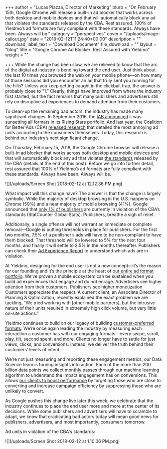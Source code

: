 +++
author = "Lucas Piazza, Director of Marketing"
blurb = "On February 15th, Google Chrome will release a built-in ad blocker that works across both desktop and mobile devices and that will automatically block any ad that violates the standards released by the CBA. Rest assured. 100% of Yieldmo’s ad formats are fully compliant with these standards. Always have been. Always will be."
category = "perspectives"
cover = "/uploads/image-callout.jpg"
date = "2018-02-12T11:24:40+00:00"
description = ""
download_label_text = "Download Document"
file_download = ""
layout = "blog"
title = "Google Chrome Ad Blocker: Rest Assured with Yieldmo"
weight = ""

+++
While the change has been slow, we are relieved to know that the arc of the digital ad industry is bending toward the end user. Just think about the last 10 times you browsed the web on your mobile phone—on how many of those sessions did you encounter an ad that truly sent you running for the hills? Unless you keep getting caught in the clickbait trap, the answer is probably close to “1.” Clearly, things have improved from where the industry first started, but the fact remains that many publishers and advertisers still rely on disruptive ad experiences to demand attention from their customers.

To clean-up the remaining bad actors, the industry has made many significant changes. In September 2016, the [IAB announced](https://adexchanger.com/online-advertising/rising-star-no-iab-sunset-intrusive-ads/) it was sunsetting all formats in its Rising Stars portfolio. And last year, the Coalition for Better Ads (CBA) [released research](https://www.betterads.org/research/) that detailed the most annoying ad units according to the consumers themselves. Today, this research is behind our industry’s next significant change.

On Thursday, February 15, 2018, the Google Chrome browser will release a built-in ad blocker that works across both desktop and mobile devices and that will automatically block any ad that violates [the standards](https://www.betterads.org/standards/) released by the CBA (details at the end of this post). Before we go into further detail, rest assured that 100% of Yieldmo’s ad formats are fully compliant with these standards. Always have been. Always will be.

![](/uploads/Screen Shot 2018-02-12 at 12.12.36 PM.png)

What impact will this change have? The answer is that the change is largely symbolic. While the majority of desktop browsing in the U.S. happens on Chrome (59%) and a near majority of mobile browsing (41%), Google announced that [only 1% of publishers](https://www.axios.com/exclusive-2-publishers-initially-affected-by-chrome-ad-blocker-1517872626-ee000779-1b6e-4d39-ab07-a845545d71c7.html?mod=djemCMOToday) are currently in violation of the CBA’s standards (StatCounter Global Stats). Publishers, breathe a sigh of relief.

Additionally, a single offense will not warrant an immediate or complete removal—Google is putting thresholds in place for publishers. For the first two months, 7.5% of a publisher’s ads will have to be non-compliant to have them blocked. That threshold will be lowered to 5% for the next four months, and finally it will settle to 2.5% in the months thereafter. Publishers can check their [Ad Experience Report](https://support.google.com/webtools/answer/7159932?hl=en&ref_topic=7073612) to understand which ads are in violation.

At Yieldmo, designing for the end user is not a new concept—it’s the reason for our founding and it’s the principle at the heart of [our entire ad format portfolio](http://www.yieldmo.com/products/formats/). We’ve proven a mobile ecosystem can be sustained when you build ad experiences that engage and do not enrage. Advertisers see higher attention from their customers. Publishers see higher monetization. Customers appreciate the respect. A current client, an Associate Director of Planning & Optimization, recently explained the exact problem we are tackling, “We tried working with \[other mobile partners\], but the intrusive nature of their units resulted in extremely high click volume, but very little on-site actions.”

Yieldmo continues to build on our legacy of building [customer-preferred formats](http://www.yieldmo.com/resources/blog/study--66--of-consumers-want-better-designed-mobile-ad-formats--and-your-brand-should-too-/). We’re once again leading the industry by measuring each interaction a customer has with our engaging formats—every swipe, scroll, play, tilt, second spent, and more. Clients no longer have to settle for just views, clicks, and conversions. Instead, we deliver the truth behind their customers’ levels of intent.

We’re not just measuring and reporting these engagement metrics, our Data Science team is turning insights into action. Each of the more than 200 billion data points we collect monthly passes through our machine learning algorithm to understand the impact engagement has on conversions. This allows [our clients to boost performance](http://www.yieldmo.com/resources/blog/evidence-that-engagement-drives-performance-and-efficiency/) by targeting those who are close to converting and increase campaign efficiency by suppressing those who are unlikely to convert.

As Google pushes this change live later this week, we celebrate that the industry continues to place the end user more and more at the center of its decisions. While some publishers and advertisers will have to scramble to adapt, we know that eradicating bad actors today will mean good news for publishers, advertisers, and most importantly, consumers tomorrow.



Ad units in violation of the CBA's standards:

![](/uploads/Screen Shot 2018-02-12 at 1.10.06 PM.png)